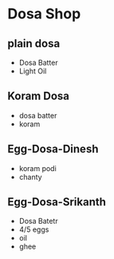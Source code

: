 # Dosa Shop
## plain dosa

* Dosa Batter
* Light Oil

## Koram Dosa
* dosa batter
* koram
## Egg-Dosa-Dinesh
* koram podi
* chanty

## Egg-Dosa-Srikanth

* Dosa Batetr
* 4/5 eggs
* oil
* ghee

